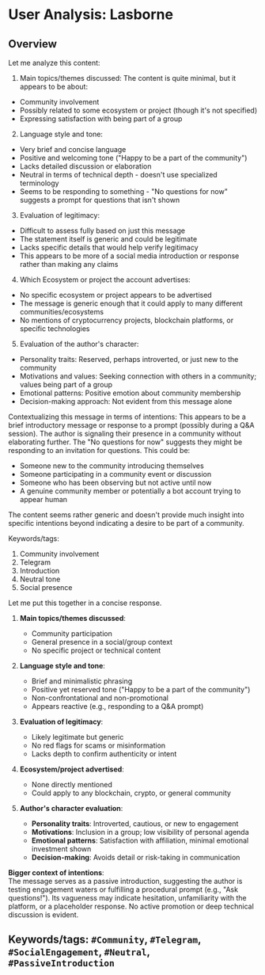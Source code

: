 # User Analysis: Lasborne

## Overview

<think>
Let me analyze this content:

1. Main topics/themes discussed:
The content is quite minimal, but it appears to be about:
- Community involvement
- Possibly related to some ecosystem or project (though it's not specified)
- Expressing satisfaction with being part of a group

2. Language style and tone:
- Very brief and concise language
- Positive and welcoming tone ("Happy to be a part of the community")
- Lacks detailed discussion or elaboration
- Neutral in terms of technical depth - doesn't use specialized terminology
- Seems to be responding to something - "No questions for now" suggests a prompt for questions that isn't shown

3. Evaluation of legitimacy:
- Difficult to assess fully based on just this message
- The statement itself is generic and could be legitimate
- Lacks specific details that would help verify legitimacy
- This appears to be more of a social media introduction or response rather than making any claims

4. Which Ecosystem or project the account advertises:
- No specific ecosystem or project appears to be advertised
- The message is generic enough that it could apply to many different communities/ecosystems
- No mentions of cryptocurrency projects, blockchain platforms, or specific technologies

5. Evaluation of the author's character:
- Personality traits: Reserved, perhaps introverted, or just new to the community
- Motivations and values: Seeking connection with others in a community; values being part of a group
- Emotional patterns: Positive emotion about community membership
- Decision-making approach: Not evident from this message alone

Contextualizing this message in terms of intentions:
This appears to be a brief introductory message or response to a prompt (possibly during a Q&A session). The author is signaling their presence in a community without elaborating further. The "No questions for now" suggests they might be responding to an invitation for questions. This could be:
- Someone new to the community introducing themselves
- Someone participating in a community event or discussion
- Someone who has been observing but not active until now
- A genuine community member or potentially a bot account trying to appear human

The content seems rather generic and doesn't provide much insight into specific intentions beyond indicating a desire to be part of a community.

Keywords/tags:
1. Community involvement
2. Telegram
3. Introduction
4. Neutral tone
5. Social presence

Let me put this together in a concise response.
</think>

1. **Main topics/themes discussed**:  
   - Community participation  
   - General presence in a social/group context  
   - No specific project or technical content  

2. **Language style and tone**:  
   - Brief and minimalistic phrasing  
   - Positive yet reserved tone ("Happy to be a part of the community")  
   - Non-confrontational and non-promotional  
   - Appears reactive (e.g., responding to a Q&A prompt)  

3. **Evaluation of legitimacy**:  
   - Likely legitimate but generic  
   - No red flags for scams or misinformation  
   - Lacks depth to confirm authenticity or intent  

4. **Ecosystem/project advertised**:  
   - None directly mentioned  
   - Could apply to any blockchain, crypto, or general community  

5. **Author's character evaluation**:  
   - **Personality traits**: Introverted, cautious, or new to engagement  
   - **Motivations**: Inclusion in a group; low visibility of personal agenda  
   - **Emotional patterns**: Satisfaction with affiliation, minimal emotional investment shown  
   - **Decision-making**: Avoids detail or risk-taking in communication  

**Bigger context of intentions**:  
The message serves as a passive introduction, suggesting the author is testing engagement waters or fulfilling a procedural prompt (e.g., "Ask questions!"). Its vagueness may indicate hesitation, unfamiliarity with the platform, or a placeholder response. No active promotion or deep technical discussion is evident.  

**Keywords/tags**: `#Community`, `#Telegram`, `#SocialEngagement`, `#Neutral`, `#PassiveIntroduction`
---
